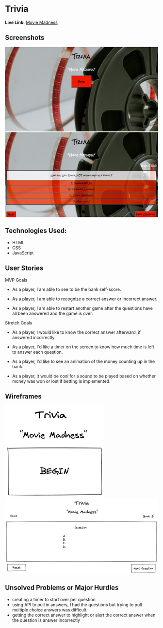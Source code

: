 # Trivia

**Live Link:** [Movie Madness](https://charnaye95.github.io/MovieMadness/)


## Screenshots
![Home](./startscreen.png)
![Game](./game.png)


## Technologies Used:
- HTML
- CSS
- JavaScript

## User Stories
MVP Goals
- As a player, I am able to see to be the bank self-score.

- As a player, I am able to recognize a correct answer or incorrect answer.

- As a player, I am able to restart another game after the questions have all been answered and the game is over.

Stretch Goals
- As a player, I would like to know the correct answer afterward, if answered incorrectly.

- As a player, I'd like a timer on the screen to know how much time is left to answer each question.

- As a player, I'd like to see an animation of the money counting up in the bank.

- As a player, it would be cool for a sound to be played based on whether money was won or lost if betting is implemented.

## Wireframes
![Home Frame](./wireframe1.png)
![Game Frame](./wireframe2.png)

## Unsolved Problems or Major Hurdles
- creating a timer to start over per question
- using API to pull in answers, I had the questions but trying to pull multiple choice answers was difficult
- getting the correct answer to highlight or alert the correct answer when the question is answer incorrectly

